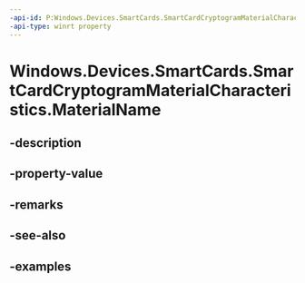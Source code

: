 ```yaml
---
-api-id: P:Windows.Devices.SmartCards.SmartCardCryptogramMaterialCharacteristics.MaterialName
-api-type: winrt property
---
```


<!-- Property syntax.
public string MaterialName { get; }
-->

# Windows.Devices.SmartCards.SmartCardCryptogramMaterialCharacteristics.MaterialName

## -description

## -property-value

## -remarks

## -see-also

## -examples

